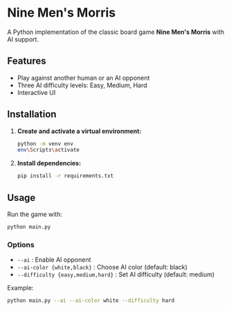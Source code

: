 # Nine Men's Morris

A Python implementation of the classic board game **Nine Men's Morris** with AI support.

## Features

- Play against another human or an AI opponent
- Three AI difficulty levels: Easy, Medium, Hard
- Interactive UI

## Installation

1. **Create and activate a virtual environment:**
   ```sh
   python -m venv env
   env\Scripts\activate
   ```

2. **Install dependencies:**
   ```sh
   pip install -r requirements.txt
   ```

## Usage

Run the game with:

```sh
python main.py
```

### Options

- `--ai` : Enable AI opponent
- `--ai-color {white,black}` : Choose AI color (default: black)
- `--difficulty {easy,medium,hard}` : Set AI difficulty (default: medium)

Example:

```sh
python main.py --ai --ai-color white --difficulty hard
```